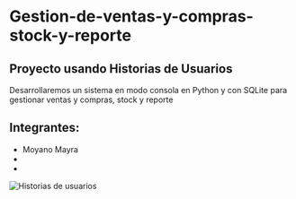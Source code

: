 <h1>Gestion-de-ventas-y-compras-stock-y-reporte</h1> 
<h2>Proyecto usando Historias de Usuarios</h2>
<p>Desarrollaremos un sistema en modo consola en Python y con SQLite para gestionar ventas y compras, stock y reporte</p>
<h2>Integrantes: </h2>
<ul>
  <li>Moyano Mayra</li>
  <li></li>
  <li></li>
</ul>
<img srl="https://www.google.com/url?sa=i&url=https%3A%2F%2Fjulibetancur.blog%2F2018%2F01%2F29%2Fhistorias-de-usuario%2F&psig=AOvVaw2YLRjOCGGYRdKdoLNck1oy&ust=1726837330738000&source=images&cd=vfe&opi=89978449&ved=0CBQQjRxqFwoTCKjJufiIz4gDFQAAAAAdAAAAABAq" alt="Historias de usuarios">
